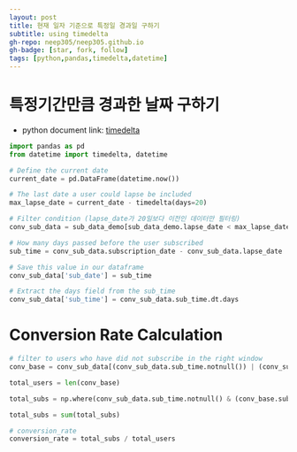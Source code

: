 ```yaml
---
layout: post
title: 현재 일자 기준으로 특정일 경과일 구하기
subtitle: using timedelta
gh-repo: neep305/neep305.github.io
gh-badge: [star, fork, follow]
tags: [python,pandas,timedelta,datetime]
---
```


# 특정기간만큼 경과한 날짜 구하기
- python document link: [timedelta](https://docs.python.org/3/library/datetime.html#datetime.timedelta)

```python
import pandas as pd
from datetime import timedelta, datetime

# Define the current date
current_date = pd.DataFrame(datetime.now())

# The last date a user could lapse be included
max_lapse_date = current_date - timedelta(days=20)

# Filter condition (lapse_date가 20일보다 이전인 데이터만 필터링)
conv_sub_data = sub_data_demo[sub_data_demo.lapse_date < max_lapse_date]

# How many days passed before the user subscribed
sub_time = conv_sub_data.subscription_date - conv_sub_data.lapse_date

# Save this value in our dataframe
conv_sub_data['sub_date'] = sub_time

# Extract the days field from the sub_time
conv_sub_data['sub_time'] = conv_sub_data.sub_time.dt.days
```

# Conversion Rate Calculation

```python
# filter to users who have did not subscribe in the right window
conv_base = conv_sub_data[(conv_sub_data.sub_time.notnull()) | (conv_sub_data.sub_time > 7)]

total_users = len(conv_base)

total_subs = np.where(conv_sub_data.sub_time.notnull() & (conv_base.sub_time <= 14), 1, 0)

total_subs = sum(total_subs)

# conversion_rate 
conversion_rate = total_subs / total_users
```